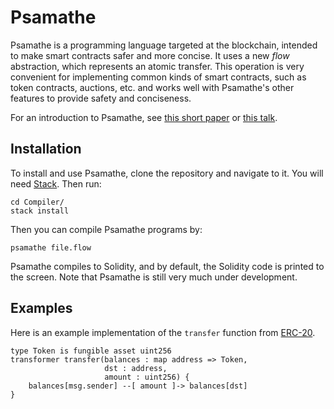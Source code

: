 # Psamathe

Psamathe is a programming language targeted at the blockchain, intended to make smart contracts safer and more concise.
It uses a new *flow* abstraction, which represents an atomic transfer.
This operation is very convenient for implementing common kinds of smart contracts, such as token contracts, auctions, etc. and works well with Psamathe's other features to provide safety and conciseness.

For an introduction to Psamathe, see [this short paper](http://reedoei.com/files/padl-21.pdf) or [this talk](https://youtu.be/2A_gIlZsAEU).

## Installation

To install and use Psamathe, clone the repository and navigate to it.
You will need [Stack](https://docs.haskellstack.org/en/stable/README/).
Then run:
```
cd Compiler/
stack install
```
Then you can compile Psamathe programs by:
```
psamathe file.flow
```
Psamathe compiles to Solidity, and by default, the Solidity code is printed to the screen.
Note that Psamathe is still very much under development.

## Examples

Here is an example implementation of the `transfer` function from [ERC-20](https://eips.ethereum.org/EIPS/eip-20).
```
type Token is fungible asset uint256
transformer transfer(balances : map address => Token,
                     dst : address,
                     amount : uint256) {
    balances[msg.sender] --[ amount ]-> balances[dst]
}
```

